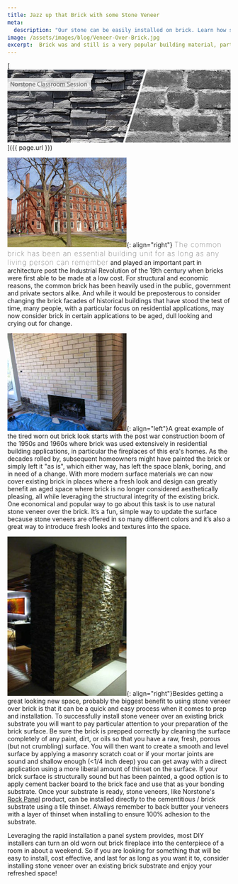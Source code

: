 ```yaml
---
title: Jazz up that Brick with some Stone Veneer
meta:
  description: "Our stone can be easily installed on brick. Learn how simple it is to breath new style into old bricks."
image: /assets/images/blog/Veneer-Over-Brick.jpg
excerpt:  Brick was and still is a very popular building material, particularily for residential fireplaces. Whether it's been a few years, or a few decades, the brick will look pretty much the same, but your tastes might have moved on. Stone Veneer is an excellent choice for refinishing over an existing brick substrate because it most often can be applied directly over the brick, minimizing the prepwork and allowing for a quick and easy transformation of the space. This article covers in detail some of things that you might consider when installing stone veneer over brick.
---
```

[![](/assets/images/blog/Veneer-Over-Brick.jpg)]({{ page.url }})

![](/assets/images/blog/Historic-Brick-Building---Harvard.jpg){: align="right"} <span style="font-size:16px;font-weight:lighter;letter-spacing:1px">The common brick has been an essential building unit for as long as any living person can remember</span> and played an important part in architecture post the Industrial Revolution of the 19th century when bricks were first able to be made at a low cost. For structural and economic reasons, the common brick has been heavily used in the public, government and private sectors alike. And while it would be preposterous to consider changing the brick facades of historical buildings that have stood the test of time, many people, with a particular focus on residential applications, may now consider brick in certain applications to be aged, dull looking and crying out for change.

![](/assets/images/blog/Stone-Veneer-over-Brick---In-Progress.jpg){: align="left"}A great example of the tired worn out brick look starts with the post war construction boom of the 1950s and 1960s where brick was used extensively in residential building applications, in particular the fireplaces of this era's homes. As the decades rolled by, subsequent homeowners might have painted the brick or simply left it "as is", which either way, has left the space blank, boring, and in need of a change. With more modern surface materials we can now cover existing brick in places where a fresh look and design can greatly benefit an aged space where brick is no longer considered aesthetically pleasing, all while leveraging the structural integrity of the existing brick. One economical and popular way to go about this task is to use natural stone veneer over the brick. It’s a fun, simple way to update the surface because stone veneers are offered in so many different colors and it’s also a great way to introduce fresh looks and textures into the space.

![]( /assets/images/blog/Stone-Veneer-over-Brick---Finished.jpg){: align="right"}Besides getting a great looking new space, probably the biggest benefit to using stone veneer over brick is that it can be a quick and easy process when it comes to prep and installation. To successfully install stone veneer over an existing brick substrate you will want to pay particular attention to your preparation of the brick surface. Be sure the brick is prepped correctly by cleaning the surface completely of any paint, dirt, or oils so that you have a raw, fresh, porous (but not crumbling) surface. You will then want to create a smooth and level surface by applying a masonry scratch coat or if your mortar joints are sound and shallow enough (<1/4 inch deep) you can get away with a direct application using a more liberal amount of thinset on the surface. If your brick surface is structurally sound but has been painted, a good option is to apply cement backer board to the brick face and use that as your bonding substrate. Once your substrate is ready, stone veneers, like Norstone's [Rock Panel](/products/stacked-stone-cladding/) product, can be installed directly to the cementitious / brick substrate using a tile thinset. Always remember to back butter your veneers with a layer of thinset when installing to ensure 100% adhesion to the substrate.

Leveraging the rapid installation a panel system provides, most DIY installers can turn an old worn out brick fireplace into the centerpiece of a room in about a weekend. So if you are looking for something that will be easy to install, cost effective, and last for as long as you want it to, consider installing stone veneer over an existing brick substrate and enjoy your refreshed space!
